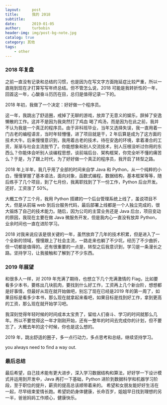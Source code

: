 ```yaml
---
layout:     post
title:      我的 2018
subtitle:   
date:       2019-01-05
author:     turbobin
header-img: img/post-bg-note.jpg
catalog: true
category: 其他
tags:
    - other
---
```

### 2018 年复盘

之前一直没有记录和总结的习惯，也是因为在写文字方面拖延症比较严重，所以一直拖到现在才打算写写年终总结。但不管怎么说，2018 可能是我转折性的一年，回首这一年，心酸奋斗历历在目，总归是值得记录一下的。

2018 年初，我做了一个决定：好好做一个程序员。

这一年，我跳出了舒适圈，戒掉了无聊的游戏，放弃了无意义的娱乐，辞掉了安逸懒散的工作。这并不是因为我突然打了鸡血 喝了鸡汤，而是因为在此之前，我并不认为我是一个真正的程序员。由于非科班毕业，当年又选择失误，我一直用着一门古老的编程语言，当时年轻懵懂，进了项目就是干，2 年后算是成为了这方面的技术大牛。后来慢慢意识到，我用着古老的技术，待在安逸的环境，拿着凑合的工资，渐渐与社会主流脱节了。你能想象和别人交流技术，别人压根没听过你用的东西么？你能体会听别人谈编程思想，谈前端后台、架构框架，你完全听不懂的痛苦么？于是，为了跟上时代，为了好好做一个真正的程序员，我开启了转型之路。

2018 年上半年，我几乎用了全部的时间来自学 Java 和 Python，从一个纯粹的小白，慢慢掌握了基本语法，面向对象，函数式编程，数据结构，基本框架等等，随后练手了几个项目，到了七月份，我离职找到了下一份工作，Python 后台开发。还好，工资涨了 50%。

大概工作了三个月，我用 Python 搭建的一个后台管理系统上线了，虽说项目不大，但是从前端 web 到后台服务代码，最后部署上线都是一个人独立完成的，很大锻炼了自己的技术能力。随后，因为公司的主营业务还是 Java 后台，项目变动的原因，我现在主要在做 Java 微服务开发，但是我内心一直没有放弃 Python，业余时间也一直在进阶学习。

2018 对我来说应该是很关键的一年，虽然放弃了几年的技术积累，但是进入了一个全新的领域，慢慢跟上了社会主流，一路走来也躺了不少坑，经历了不少曲折，但一切都是值得的。还有很重要的一点是，转型之后我意识到，学习是一条漫长之路。坚持学习，让我接触和了解到了不少东西。

### 2019 年展望 ###
和很多人一样，对 2019 年充满了期待，也想立下几个充满激情的 Flag，比如要看多少本书，要练出几块肌肉，要找到什么好工作，工资再上几个新台阶，想想都是好事情，但最好从现在就开始做吧，别忘了现在已经是2019 年的第一周了，如果目标是看多少本书，那么现在就拿起来看吧，如果目标是找到好工作，拿到更高的工资，那么现在就开始学习吧。

我深刻觉得年轻时候的时间成本太宝贵了，留给人们奋斗、学习的时间就那么几年。所以不要觉得这一年才刚刚开始，还有一整年的时间去完成你的计划，但不要忘了，大概去年的这个时候，你也是这么想的。

2019 年，跳出舒适的圈子，多一点行动力，多点思考和总结，继续坚持学习。

you always need to find a way out.

### 最后总结 ###

最后希望，自己技术能有更大进步，深入学习数据结构和算法，好好学一下设计模式并运用到开发中，Java 再打一下基础，Python 进阶到数据科学和机器学习阶段，至于职位的提升，薪资的提高总该顺带着来的。
希望和女朋友能好好生活在一起，尽早结束爱情长跑。希望奶奶身体健康，长命百岁，姐姐早日找到理想的另一半，爸爸妈妈工作顺心，健康快乐。